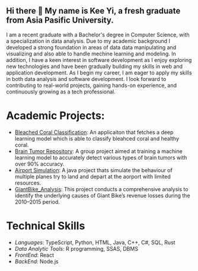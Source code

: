 ## Hi there 👋 My name is Kee Yi, a fresh graduate from Asia Pasific University.
 
I am a recent graduate with a Bachelor's degree in Computer Science, with a specialization in data analysis. Due to my academic background I developed a strong foundation in areas of data data manipulating and visualizing and also able to handle mechine learning and modeling. In addition, I have a keen interest in software development as I enjoy exploring new technologies and have been gradually building my skills in web and application development. As I begin my career, I am eager to apply my skills in both data analysis and software development. I look forward to contributing to real-world projects, gaining hands-on experience, and continuously growing as a tech professional.

# Academic Projects:
- [Bleached Coral Classification](https://bleached-coral-classification.streamlit.app): An applicaiton that fetches a deep learning model which is able to classify bleahced coral and healthy coral.
- [Brain Tumor Repository](https://github.com/dxlee0807/brain-tumor): A group project aimed at training a machine learning model to accurately detect various types of brain tumors with over 90% accuracy.
- [Airport Simulation](https://github.com/PuaKeeYi/airport_simulation): A java project thats simulate the behaviour of multiple planes try to land and depart at the aorport with limited resources.
- [GiantBike_Analysis](https://github.com/PuaKeeYi/GiantBike_Analysis): This project conducts a comprehensive analysis to identify the underlying causes of Giant Bike’s revenue losses during the 2010–2015 period.

# Technical Skills
- _Languages_: TypeScript, Python, HTML, Java, C++, C#, SQL, Rust
- _Data Analytic Tools_: R programming, SSAS, DBMS
- _FrontEnd_: React
- _BackEnd_: Node.js


<!--
**PuaKeeYi/PuaKeeYi** is a ✨ _special_ ✨ repository because its `README.md` (this file) appears on your GitHub profile.

Here are some ideas to get you started:

- 🔭 I’m currently working on ...
- 🌱 I’m currently learning ...
- 👯 I’m looking to collaborate on ...
- 🤔 I’m looking for help with ...
- 💬 Ask me about ...
- 📫 How to reach me: ...
- 😄 Pronouns: ...
- ⚡ Fun fact: ...
-->
